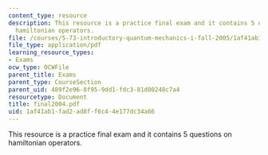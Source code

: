 ```yaml
---
content_type: resource
description: This resource is a practice final exam and it contains 5 questions on
  hamiltonian operators.
file: /courses/5-73-introductory-quantum-mechanics-i-fall-2005/1af41ab1fad2ad8ff6c44e177dc34a66_final2004.pdf
file_type: application/pdf
learning_resource_types:
- Exams
ocw_type: OCWFile
parent_title: Exams
parent_type: CourseSection
parent_uid: 489f2e96-8f95-9dd1-fdc3-81d00248c7a4
resourcetype: Document
title: final2004.pdf
uid: 1af41ab1-fad2-ad8f-f6c4-4e177dc34a66
---
```

This resource is a practice final exam and it contains 5 questions on hamiltonian operators.

